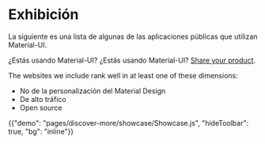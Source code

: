 # Exhibición

<p class="description">La siguiente es una lista de algunas de las aplicaciones públicas que utilizan Material-UI.</p>

¿Estás usando Material-UI? ¿Estás usando Material-UI? [Share your product](https://github.com/mui-org/material-ui/issues/22426).

The websites we include rank well in at least one of these dimensions:

- No de la personalización del Material Design
- De alto tráfico
- Open source

{{"demo": "pages/discover-more/showcase/Showcase.js", "hideToolbar": true, "bg": "inline"}}
